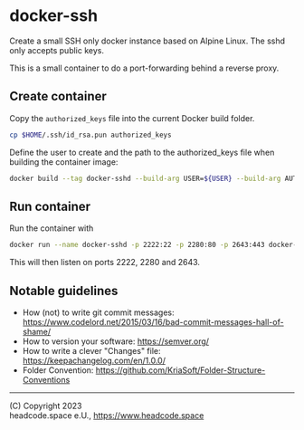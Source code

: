 # docker-ssh

Create a small SSH only docker instance based on Alpine Linux. The sshd only 
accepts public keys.

This is a small container to do a port-forwarding behind a reverse proxy.

## Create container

Copy the `authorized_keys` file into the current Docker build folder.

```bash
cp $HOME/.ssh/id_rsa.pun authorized_keys
```

Define the user to create and the path to the authorized_keys file when
building the container image:

```bash
docker build --tag docker-sshd --build-arg USER=${USER} --build-arg AUTHORIZED_KEYS=authorized_keys .
```

## Run container

Run the container with

```bash
docker run --name docker-sshd -p 2222:22 -p 2280:80 -p 2643:443 docker-sshd:latest 
```

This will then listen on ports 2222, 2280 and 2643.

## Notable guidelines

* How (not) to write git commit messages: https://www.codelord.net/2015/03/16/bad-commit-messages-hall-of-shame/
* How to version your software: https://semver.org/
* How to write a clever "Changes" file: https://keepachangelog.com/en/1.0.0/
* Folder Convention: https://github.com/KriaSoft/Folder-Structure-Conventions

---  

(C) Copyright 2023  
headcode.space e.U., https://www.headcode.space

